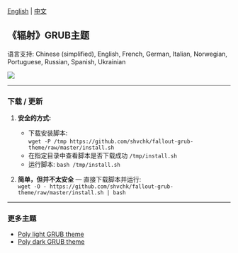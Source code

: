 [English](./README.md) | [中文](./README_zh.md)

## 《辐射》GRUB主题

语言支持: Chinese (simplified), English, French, German, Italian, Norwegian, Portuguese, Russian, Spanish, Ukrainian

![](https://i.imgur.com/7LUYwTn.gif)

---

### 下载 / 更新

1. **安全的方式:**
    - 下载安装脚本:  
    `wget -P /tmp https://github.com/shvchk/fallout-grub-theme/raw/master/install.sh`
    - 在指定目录中查看脚本是否下载成功 `/tmp/install.sh`
    - 运行脚本: `bash /tmp/install.sh`

2. **简单，但并不太安全** — 直接下载脚本并运行:  
    `wget -O - https://github.com/shvchk/fallout-grub-theme/raw/master/install.sh | bash`

---

### 更多主题

- [Poly light GRUB theme](https://github.com/shvchk/poly-light)
- [Poly dark GRUB theme](https://github.com/shvchk/poly-dark)
